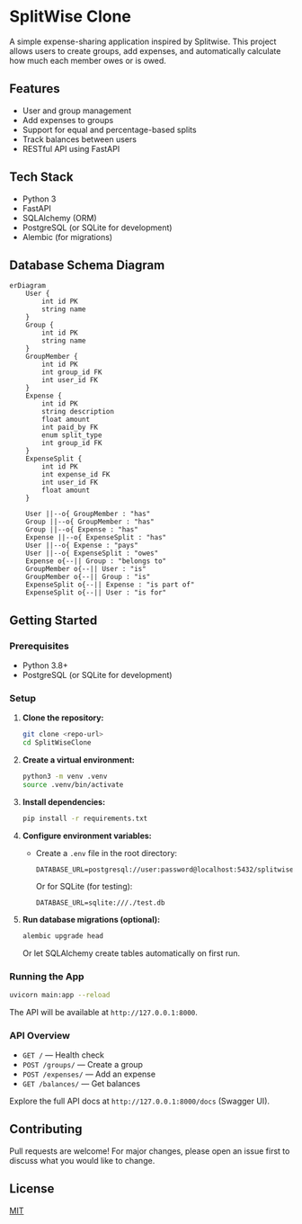# SplitWise Clone

A simple expense-sharing application inspired by Splitwise. This project allows users to create groups, add expenses, and automatically calculate how much each member owes or is owed.

## Features
- User and group management
- Add expenses to groups
- Support for equal and percentage-based splits
- Track balances between users
- RESTful API using FastAPI

## Tech Stack
- Python 3
- FastAPI
- SQLAlchemy (ORM)
- PostgreSQL (or SQLite for development)
- Alembic (for migrations)

## Database Schema Diagram

```mermaid
erDiagram
    User {
        int id PK
        string name
    }
    Group {
        int id PK
        string name
    }
    GroupMember {
        int id PK
        int group_id FK
        int user_id FK
    }
    Expense {
        int id PK
        string description
        float amount
        int paid_by FK
        enum split_type
        int group_id FK
    }
    ExpenseSplit {
        int id PK
        int expense_id FK
        int user_id FK
        float amount
    }

    User ||--o{ GroupMember : "has"
    Group ||--o{ GroupMember : "has"
    Group ||--o{ Expense : "has"
    Expense ||--o{ ExpenseSplit : "has"
    User ||--o{ Expense : "pays"
    User ||--o{ ExpenseSplit : "owes"
    Expense o{--|| Group : "belongs to"
    GroupMember o{--|| User : "is"
    GroupMember o{--|| Group : "is"
    ExpenseSplit o{--|| Expense : "is part of"
    ExpenseSplit o{--|| User : "is for"
```

## Getting Started

### Prerequisites
- Python 3.8+
- PostgreSQL (or SQLite for development)

### Setup
1. **Clone the repository:**
   ```bash
   git clone <repo-url>
   cd SplitWiseClone
   ```
2. **Create a virtual environment:**
   ```bash
   python3 -m venv .venv
   source .venv/bin/activate
   ```
3. **Install dependencies:**
   ```bash
   pip install -r requirements.txt
   ```
4. **Configure environment variables:**
   - Create a `.env` file in the root directory:
     ```env
     DATABASE_URL=postgresql://user:password@localhost:5432/splitwise_db
     ```
     Or for SQLite (for testing):
     ```env
     DATABASE_URL=sqlite:///./test.db
     ```

5. **Run database migrations (optional):**
   ```bash
   alembic upgrade head
   ```
   Or let SQLAlchemy create tables automatically on first run.

### Running the App
```bash
uvicorn main:app --reload
```
The API will be available at `http://127.0.0.1:8000`.

### API Overview
- `GET /` — Health check
- `POST /groups/` — Create a group
- `POST /expenses/` — Add an expense
- `GET /balances/` — Get balances

Explore the full API docs at `http://127.0.0.1:8000/docs` (Swagger UI).

## Contributing
Pull requests are welcome! For major changes, please open an issue first to discuss what you would like to change.

## License
[MIT](LICENSE) 